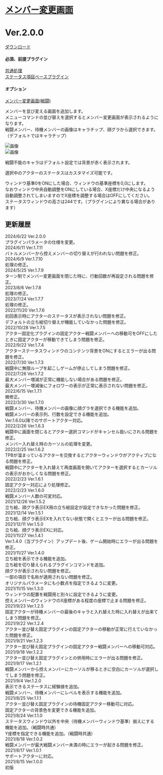 # [メンバー変更画面](https://raw.githubusercontent.com/nuun888/MZ/master/NUUN_SceneFormation.js)
# Ver.2.0.0
[ダウンロード](https://raw.githubusercontent.com/nuun888/MZ/master/NUUN_SceneFormation.js)
#### 必須、前提プラグイン
[共通処理](https://github.com/nuun888/MZ/blob/master/README/Base.md)  
[ステータス項目ベースプラグイン](https://github.com/nuun888/MZ/blob/master/README/NUUN_MenuParamListBase.md)  

#### オプション
[メンバー変更画面(戦闘)](https://github.com/nuun888/MZ/blob/master/README/SceneBattleFormation.md)  

メンバーを並び変える画面を追加します。  
メニューコマンドの並び替えを選択するとメンバー変更画面が表示されるようになります。  
戦闘メンバー、待機メンバーの画像はキャラチップ、顔グラから選択できます。（デフォルトではキャラチップ）  

![画像](img/SceneFormation1.png)  
![画像](img/SceneFormation3.png)  

戦闘不能のキャラはデフォルト設定では背景が赤く表示されます。  

選択中のアクターのステータスはカスタマイズ可能です。  

ウィンドウ基準0をONにした場合、ウィンドウの基準座標を0,0にします。  
なおウィンドウ中央自動調整をONにしている場合、X座標だけ中央になるよう自動調整されてしまいますのでX座標を調整する場合はOFFにしてください。  
ステータスウィンドウの高さは244です。（プラグインにより異なる場合があります）  

## 更新履歴
2024/6/22 Ver.2.0.0  
プラグインパラメータの仕様を変更。  
2024/6/11 Ver.1.7.11  
バトルメンバーから控えメンバーの切り替えが行われない問題を修正。  
2024/6/9 Ver.1.7.10  
処理の修正。  
2024/5/25 Ver.1.7.9  
ターン制でメンバー変更画面を閉じた時に、行動回数が再設定される問題を修正。  
2023/8/6 Ver.1.7.8  
処理の修正。  
2023/7/24 Ver.1.7.7  
処理の修正。  
2022/11/20 Ver.1.7.6  
初回表示時にアクターのステータスが表示されない問題を修正。  
デフォルトの立ち絵切り替えが機能していなかった問題を修正。  
2022/10/28 Ver.1.7.5  
アクター固定化プラグインの固定アクター戦闘メンバーへの移動可をOFFにしたときに固定アクターが移動できてしまう問題を修正。  
2022/9/22 Ver.1.7.4  
アクターステータスウィンドウのコンテンツ背景をONにするとエラーが出る問題を修正。  
2022/7/30 Ver.1.7.3  
戦闘中に無限ループを起こしゲームが停止してしまう問題を修正。  
2022/7/26 Ver.1.7.2  
最大メンバー増減が正常に機能しない場合がある問題を修正。  
最大メンバー増減後にフォロワーの表示が正常に表示されない問題を修正。  
2022/6/15 Ver.1.7.1  
微修正。  
2022/3/30 Ver.1.7.0  
戦闘メンバー、待機メンバーの画像に顔グラを選択できる機能を追加。  
戦闘メンバーの表示列、行数を設定できる機能を追加。  
Ver.1.6.0以降でのサポートアクター対応。  
2022/2/26 Ver.1.6.3  
戦闘中に画面を閉じるとアクター選択コマンドがキャンセル扱いにされる問題を修正。  
メンバー入れ替え時のカーソルの処理を変更。  
2022/2/25 Ver.1.6.2  
TPBが溜まっているアクターを交換するとアクターウィンドウがアクティブになる問題を修正。  
戦闘中にアクターを入れ替えて再度画面を開いてアクターを選択するとカーソルの表示がおかしくなる問題を修正。  
2022/2/23 Ver.1.6.1  
固定アクター対応により処理修正。  
2022/2/23 Ver.1.6.0  
戦闘メンバー人数の可変対応。  
2021/12/26 Ver.1.5.2  
立ち絵、顔グラ表示EX用の立ち絵設定が設定できなかった問題を修正。  
2021/12/14 Ver.1.5.1  
立ち絵、顔グラ表示EXを入れてない状態で開くとエラーが出る問題を修正。  
2021/12/11 Ver.1.5.0  
立ち絵、顔グラ表示EXに対応。  
2021/11/27 Ver.1.4.1  
Ver.1.4.0（当プラグイン）アップデート後、ゲーム開始時にエラーが出る問題を修正。  
2021/11/27 Ver.1.4.0  
立ち絵を表示できる機能を追加。  
立ち絵を切り替えられるプラグインコマンドを追加。  
顔グラが表示されない問題を修正。  
一部の項目で名称が適用されない問題を修正。  
オリジナルパラメータにも小数点を指定できるように変更。  
2021/11/15 Ver.1.3.0  
ウィンドウの配置を戦闘用と別々に設定できるように変更。  
控えメンバーのウィンドウのX座標がある程度の座標で止まる問題を修正。  
2021/9/23 Ver.1.2.5  
固定アクターが待機メンバーの最後のキャラと入れ替えた時に入れ替えが出来てしまう問題を修正。  
2021/9/22 Ver.1.2.4  
アクター並び替え固定プラグインの固定アクターの移動が正常に行えていなかった問題を修正。  
2021/9/21 Ver.1.2.3  
アクター並び替え固定プラグインの固定アクター戦闘メンバーへの移動可対応。  
2021/9/18 Ver.1.2.2  
アクター並び替え固定プラグインとの併用時にエラーが出る問題を修正。  
2021/9/17 Ver.1.2.1  
戦闘メンバーから控えメンバーにカーソルが移るときに空白にカーソルが選択してしまう問題を修正。  
2021/9/4 Ver.1.2.0  
表示できるステータスに経験値を追加。  
戦闘メンバー、待機メンバーにレベルを表示する機能を追加。  
2021/8/25 Ver.1.1.1  
アクター並び替え固定プラグインの待機固定アクター移動可に対応。  
固定アクターの背景色を変更できる機能を追加。  
2021/8/24 Ver.1.1.0  
ステータスウィンドウ以外を中央（待機メンバーウィンドウ基準）揃えにする機能を追加。（戦闘時共通）  
Y座標を指定できる機能を追加。（戦闘時共通）  
2021/8/18 Ver.1.0.2  
戦闘メンバーが最大戦闘メンバー未満の時にエラーが起きる問題を修正。  
2021/8/17 Ver.1.0.1  
サポートアクターに対応。  
2021/8/15 Ver.1.0.0  
初版  
